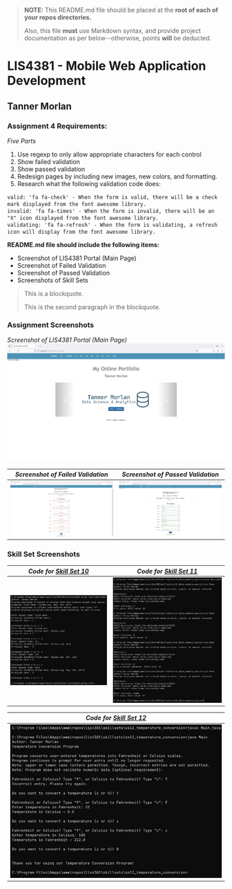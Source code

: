 > **NOTE:** This README.md file should be placed at the **root of each of your repos directories.**
>
>Also, this file **must** use Markdown syntax, and provide project documentation as per below--otherwise, points **will** be deducted.
>

# LIS4381 - Mobile Web Application Development

## Tanner Morlan

### **Assignment 4 Requirements:**

*Five Parts*

1. Use regexp to only allow appropriate characters for each control
2. Show failed validation
3. Show passed validation
4. Redesign pages by including new images, new colors, and formatting.
5. Research what the following validation code does:
```
valid: 'fa fa-check' - When the form is valid, there will be a check mark displayed from the font awesome library.
invalid: 'fa fa-times' - When the form is invalid, there will be an "X" icon displayed from the font awesome library.
validating: 'fa fa-refresh' - When the form is validating, a refresh icon will display from the font awesome library.
```

**README.md file should include the following items:**

- Screenshot of LIS4381 Portal (Main Page)
- Screenshot of Failed Validation
- Screenshot of Passed Validation
- Screenshots of Skill Sets

> This is a blockquote.
> 
> This is the second paragraph in the blockquote.
>

### **Assignment Screenshots**

*Screenshot of LIS4381 Portal (Main Page)*
![Screenshot of LIS4381 Portal (Main Page)](img/lis4381_portal_main_page.png "Screenshot of LIS4381 Portal (Main Page)")

| *Screenshot of Failed Validation* | *Screenshot of Passed Validation* |
| ------------- | ------------- |
| ![Screenshot of Failed Validation](img/failed_validation.png "Screenshot of Failed Validation") | ![Screenshot of Passed Validation](img/passed_validation.png "Screenshot of Passed Validation") |

### **Skill Set Screenshots**

| *Code for [Skill Set 10](../skillsets/ss10_array_list/Methods.java)* | *Code for [Skill Set 11](../skillsets/ss11_alpha_numeric_special/Methods.java)* |
| ------------- | ------------- |
| ![Screenshot of Skill Set 10](img/ss10.png "Skill Set 10") | ![Screenshot of Skill Set 11](img/ss11.png "Skill Set 11") | 


| *Code for [Skill Set 12](../skillsets/ss12_temperature_conversion/Methods.java)* |
| ------------- |
| ![Screenshot of Skill Set 12](img/ss12.png "Skill Set 12") |